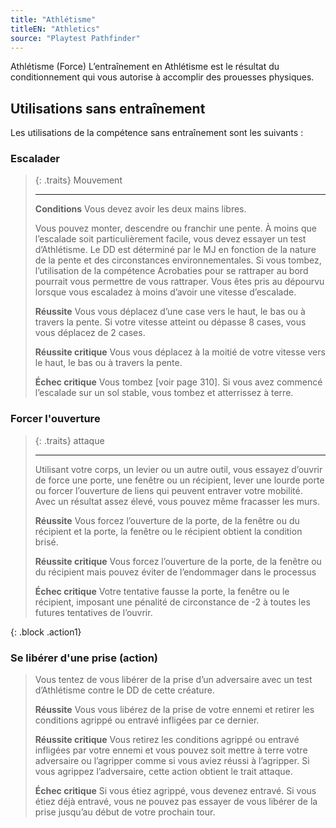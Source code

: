 ```yaml
---
title: "Athlétisme"
titleEN: "Athletics"
source: "Playtest Pathfinder"
---
```


Athlétisme (Force)
L’entraînement en Athlétisme est le résultat du conditionnement qui vous autorise à accomplir des prouesses physiques.

## Utilisations sans entraînement
Les utilisations de la compétence sans entraînement sont les suivants :

### Escalader
>
> {: .traits}
> Mouvement
> 
> ---
>
> **Conditions** Vous devez avoir les deux mains libres. 
>
> Vous pouvez monter, descendre ou franchir une pente.
> À moins que l’escalade soit particulièrement facile, vous devez essayer un test d’Athlétisme. Le DD est déterminé par le MJ en fonction de la nature de la pente et des circonstances environnementales. 
> Si vous tombez, l’utilisation de la compétence Acrobaties pour se rattraper au bord pourrait vous permettre de vous rattraper.
> Vous êtes pris au dépourvu lorsque vous escaladez à moins d’avoir une vitesse d’escalade.
>
> **Réussite** Vous vous déplacez d’une case vers le haut, le bas ou à travers la pente. Si votre vitesse atteint ou dépasse 8 cases, vous vous déplacez de 2 cases.
>
> **Réussite critique** Vous vous déplacez à la moitié de votre vitesse vers le haut, le bas ou à travers la pente.
>
> **Échec critique** Vous tombez [voir page 310]. Si vous avez commencé l’escalade sur un sol stable, vous tombez et atterrissez à terre.


### Forcer l'ouverture
> {: .traits}
> attaque
> 
> ---
>
> Utilisant votre corps, un levier ou un autre outil, vous essayez d’ouvrir de force une porte, une fenêtre ou un récipient, lever une lourde porte ou forcer l’ouverture de liens qui peuvent entraver votre mobilité.
> Avec un résultat assez élevé, vous pouvez même fracasser les murs.
>
> **Réussite** Vous forcez l’ouverture de la porte, de la fenêtre ou du récipient et la porte, la fenêtre ou le récipient obtient la condition brisé.
>
> **Réussite critique** Vous forcez l’ouverture de la porte, de la fenêtre ou du récipient mais pouvez éviter de l’endommager dans le processus
>
> **Échec critique** Votre tentative fausse la porte, la fenêtre ou le récipient, imposant une pénalité de circonstance de -2 à toutes les futures tentatives de l’ouvrir.

{: .block .action1}
### Se libérer d'une prise (action)
>
> Vous tentez de vous libérer de la prise d’un adversaire avec un test d’Athlétisme contre le DD de cette créature.
>
> **Réussite** Vous vous libérez de la prise de votre ennemi et retirer les conditions agrippé ou entravé infligées par ce dernier.
>
> **Réussite critique** Vous retirez les conditions agrippé ou entravé infligées par votre ennemi et vous pouvez soit mettre à terre votre adversaire ou l’agripper comme si vous aviez réussi à l’agripper. Si vous agrippez l’adversaire, cette action obtient le trait attaque.
>
> **Échec critique** Si vous étiez agrippé, vous devenez entravé. Si vous étiez déjà entravé, vous ne pouvez pas essayer de vous libérer de la prise jusqu’au début de votre prochain tour.

